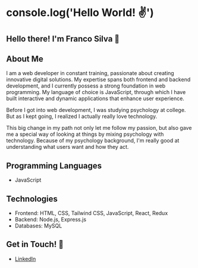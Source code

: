 # console.log('Hello World! ✌')


## Hello there! I'm Franco Silva 👋


## About Me
I am a web developer in constant training, passionate about creating innovative digital solutions. My expertise spans both frontend and backend development, and I currently possess a strong foundation in web programming. My language of choice is JavaScript, through which I have built interactive and dynamic applications that enhance user experience.

Before I got into web development, I was studying psychology at college. But as I kept going, I realized I actually really love technology.

This big change in my path not only let me follow my passion, but also gave me a special way of looking at things by mixing psychology with technology. Because of my psychology background, I'm really good at understanding what users want and how they act.


## Programming Languages
- JavaScript


## Technologies
- Frontend: HTML, CSS, Tailwind CSS, JavaScript, React, Redux
- Backend: Node.js, Express.js
- Databases: MySQL


## Get in Touch! 📝
- [LinkedIn](https://www.linkedin.com/in/franco-silva-flores-389b69265/)
